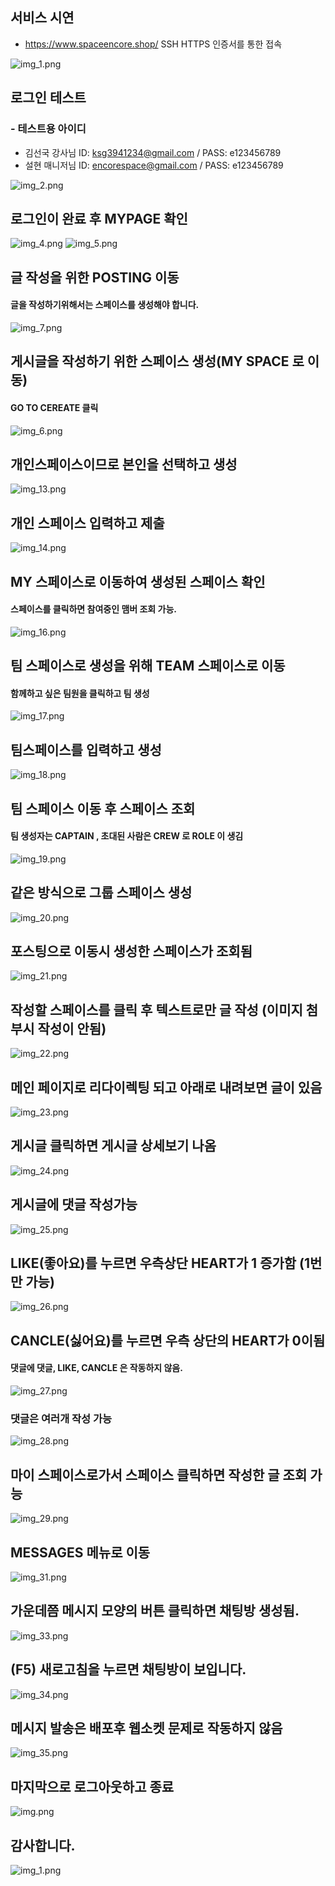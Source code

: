 ## 서비스 시연


* https://www.spaceencore.shop/  SSH HTTPS 인증서를 통한 접속

![img_1.png](img/img_1.png)

## 로그인 테스트 
### - 테스트용 아이디
- 김선국 강사님 ID: ksg3941234@gmail.com / PASS: e123456789
- 설현 매니저님 ID: encorespace@gmail.com / PASS: e123456789 


![img_2.png](img/img_2.png)



## 로그인이 완료 후 MYPAGE 확인

![img_4.png](img/img_4.png)
![img_5.png](img/img_5.png)



## 글 작성을 위한 POSTING 이동
#### 글을 작성하기위해서는 스페이스를 생성해야 합니다. 


![img_7.png](img/img_7.png)



## 게시글을 작성하기 위한 스페이스 생성(MY SPACE 로 이동) 
#### GO TO CEREATE 클릭

![img_6.png](img/img_6.png)


## 개인스페이스이므로 본인을 선택하고 생성
![img_13.png](img/img_13.png)


## 개인 스페이스 입력하고 제출
![img_14.png](img/img_14.png)


## MY 스페이스로 이동하여 생성된 스페이스 확인
#### 스페이스를 클릭하면 참여중인 맴버 조회 가능.
![img_16.png](img/img_16.png)




## 팀 스페이스로 생성을 위해 TEAM 스페이스로 이동
#### 함께하고 싶은 팀원을 클릭하고 팀 생성
![img_17.png](img/img_17.png)



## 팀스페이스를 입력하고 생성
![img_18.png](img/img_18.png)

## 팀 스페이스 이동 후 스페이스 조회
#### 팀 생성자는 CAPTAIN , 초대된 사람은 CREW 로 ROLE 이 생김
![img_19.png](img/img_19.png)


## 같은 방식으로 그룹 스페이스 생성
![img_20.png](img/img_20.png)


## 포스팅으로 이동시 생성한 스페이스가 조회됨
![img_21.png](img/img_21.png)

## 작성할 스페이스를 클릭 후 텍스트로만 글 작성 (이미지 첨부시 작성이 안됨)
![img_22.png](img/img_22.png)

## 메인 페이지로 리다이렉팅 되고 아래로 내려보면 글이 있음
![img_23.png](img/img_23.png)

## 게시글 클릭하면 게시글 상세보기 나옴
![img_24.png](img/img_24.png)


## 게시글에 댓글 작성가능
![img_25.png](img/img_25.png)


## LIKE(좋아요)를 누르면 우측상단 HEART가 1 증가함 (1번만 가능)
![img_26.png](img/img_26.png)


## CANCLE(싫어요)를 누르면 우측 상단의 HEART가 0이됨
#### 댓글에 댓글, LIKE, CANCLE 은 작동하지 않음.
![img_27.png](img/img_27.png)


### 댓글은 여러개 작성 가능
![img_28.png](img/img_28.png)


## 마이 스페이스로가서 스페이스 클릭하면 작성한 글 조회 가능
![img_29.png](img/img_29.png)


## MESSAGES 메뉴로 이동
![img_31.png](img/img_31.png)


## 가운데쯤 메시지 모양의 버튼 클릭하면 채팅방 생성됨.
![img_33.png](img/img_33.png)


## (F5) 새로고침을 누르면 채팅방이 보입니다.
![img_34.png](img/img_34.png)


## 메시지 발송은 배포후 웹소켓 문제로 작동하지 않음
![img_35.png](img/img_35.png)

## 마지막으로 로그아웃하고 종료
![img.png](img/img_36.png)


## 감사합니다. 
![img_1.png](img/img_37.png)